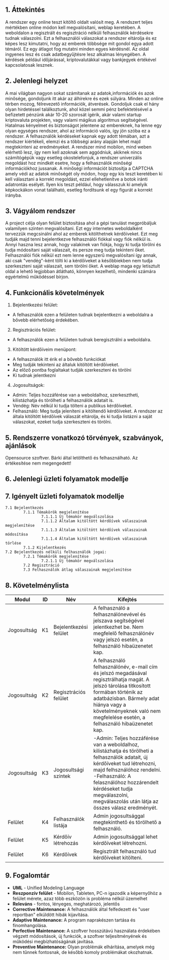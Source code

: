## 1. Áttekintés

A rendszer egy online teszt kitöltő oldalt valósít meg. A rendszert teljes mértékben online módon kell megvalósítani, weblap keretében. A weboldalon a regisztrált és regisztráció nélküli felhasználók kérdésekre tudnak válaszolni. Ezt a felhasználói válaszokat a rendszer eltárolja és ez képes lesz kimutatni, hogy az emberek többsége mit gondol egya adott témáról. Ez egy átlagot fog mutatni minden egyes kérdésnél. Az oldal ingyenes lesz és csak adatbegyűjtésre lesz alkalmas lényegében. A kérdések például időjárással, kriptovalutákkal vagy bankjegyek értékével kapcsolatosak lesznek.

## 2. Jelenlegi helyzet

A mai világban nagyon sokat számítanak az adatok,információk és azok minősége, gondoljunk itt akár az álhírekre és ezek súlyára.
Minden az online térben mozog, félrevezető információk, átverések. Gondoljuk csak el hány olyan hirdetéssel találkoztunk, ahol közel semmi pénz befektetésével a befizetett pénzünk akár 10-20 szorosát ígérik, akár valami startup kriptovaluta projekten, vagy valami mágikus algoritmus segítségével.
Hatalmas kényelmet és biztonságot jelentene az embereknek, ha lenne egy olyan egységes rendszer, ahol az információ valós, így jön szóba ez a rendszer.
A felhasználók kérdéseket kapnak egy adott témában, azt a rendszer kiértékeli, elemzi és a többségi arány alapján lehet majd megtekinteni az eredményeket. A rendszer mind mobilon, mind weben elérhető lesz, így nem kell azoknak sem aggódniuk, akiknek nincs számítógépük vagy esetleg okostelefonjuk, a rendszer univerzális megoldást hoz mindkét esetre, hogy a felhasználók minőségi információkhoz jussanak.
A minőségi információt biztosítja a CAPTCHA amely védi az adatok minőségét oly módon, hogy egy kis teszt keretében ki kell választani a korrekt megoldást, ezzel ellehetlenítve a botok iránti adatrontás esélyét. Ilyen kis teszt például, hogy válasszuk ki amelyik képkockákon vonat található, esetleg fordítsunk el egy figurát a korrekt irányba.

## 3. Vágyálom rendszer 

A project célja olyan felület biztosítása ahol a gépi tanulást megpróbáljuk valamilyen szinten megvalósítani. Ezt egy internetes weboldalként tervezzük megcsinálni ahol az emberek kitölthetnek kérdőíveket.
Ezt meg tudják majd tenni bejelentkezve felhasználói fiókkal vagy fiók nélkül is. Annyi haszna lesz annak, hogy valakinek van fiókja, hogy ki tudja törölni és tudja módosítani saját válaszait, és persze meg tudja tekinteni őket. Felhasználói fiók nélkül ezt nem lenne egyszerű megvalósítani így annak, aki csak "vendég"-ként tölti ki a kérdőíveket a későbbiekben nem tudja szerkeszteni saját válaszait, sem törölni őket.
A weblap maga egy letisztult oldal a lehető legjobban átlátható, könnyen kezelhető, mindenki számára egyértelmű működéssel bírjon.


## 4. Funkcionális követelmények

1. Bejelentkezési felület:
 * A felhasználók ezen a felületen tudnak bejelentkezni a weboldalra a bővebb elérhetőség érdekében.
2. Regisztrációs felület:
 * A felhasználók ezen a felületen tudnak beregisztrálni a weboldalra.
3. Kitöltött kérdőíveim menüpont:
 * A felhasználók itt érik el a bővebb funkciókat
 * Meg tudják tekinteni az általuk kitöltött kérdőíveket.
 * Az előző pontba foglaltakat tudják szerkeszteni és törölni
 * Ki tudnak jelentkezni
4. Jogosultságok:
 * Admin: Teljes hozzáférése van a weboldalhoz, szerkesztheti, kilistázhatja és törölheti a felhasználók adatait is.
 * Vendég: Név nélkül ki tudja tölteni a publikus kérdőíveket.
 * Felhasználó: Meg tudja jeleníteni a kitöltendő kérdőíveket. A rendszer az általa kitöltött kérdőívek válaszát eltárolja, és ki tudja listázni a saját válaszokat, ezeket tudja szerkeszteni és törölni.


## 5. Rendszerre vonatkozó törvények, szabványok, ajánlások

Opensource szoftver. Bárki által letölthető és felhasználható. Az értékesítése nem megengedett!

## 6. Jelenlegi üzleti folyamatok modellje

## 7. Igényelt üzleti folyamatok modellje

    7.1 Bejelentkezés
            7.1.1 Témakörök megjelenítése
                    7.1.1.1 Új témakör megválszolása
                    7.1.1.2 Általam kitöltött kérdőívek válaszainak megjelenítése
                    7.1.1.3 Általam kitöltött kérdőívek válaszainak módosítása
                    7.1.1.4 Általam kitöltött kérdőívek válaszainak törlése
            7.1.2 Kijelentkezés
    7.2 Bejelentkezés nélküli felhasználók jogai:
            7.2.1 Témakörök megjelenítése
                    7.2.1.1 Új témakör megválszolása
            7.2 Regisztráció
            7.3 Felhasználók átlag válaszainak megjelenítése
## 8. Követelménylista

Modul | ID | Név | Kifejtés
--- | --- | --- | ----------------------------------------------------------------------
Jogosultság | K1 | Bejelentkezési felület | A felhasználó a felhasználónevével és jelszava segítségével jelentkezhet be. Nem megfelelő felhasználónév vagy jelszó esetén, a felhasználó hibaüzenetet kap.
Jogosultság | K2 | Regisztrációs felület | A felhasználó felhasználónév, e-mail cím és jelszó megadásával regisztrálhatja magát. A jelszó tárolása titkosított formában történik az adatbázisban. Bármely adat hiánya vagy a követelményeknek való nem megfelelése esetén, a felhasználó hibaüzenetet kap.
Jogosultság | K3 | Jogosultsági szintek | -Admin: Teljes hozzáférése van a weboldalhoz, kilistázhatja és törölheti a felhasználók adatait, új kérdőíveket tud létrehozni, majd felhsználóhoz rendelni. <br> -Felhasználó: A felasználóhoz hozzárendelt kérdéseket tudja megválaszolni, megválaszolás után látja az összes válasz eredményét.
Felület | K4 | Felhasználók listája | Admin jogosultsággal megtekinthető és törölhető a felhasználó.
Felület | K5 | Kérdőív létrehozás | Admin jogosultsággal lehet kérdőíveket létrehozni.
Felület | K6 | Kérdőívek | Regisztrált felhasználó tud kérdőíveket kitölteni.


## 9. Fogalomtár

- **UML** - Unified Modeling Language
- **Reszponzív felület** - Mobilon, Tableten, PC-n igazodik a
képernyőhöz a felület mérete, azaz több eszközön is probléma nélkül
üzemelhet
- **Releváns** - fontos, lényeges, meghatározó, jelentős
- **Corrective Maintenance:** A felhasználók által felfedezett és "user reportban"
elküldött hibák kijavítása.
- **Adaptive Maintenance:** A program naprakészen tartása és finomhangolása.
- **Perfective Maintenance:** A szoftver hosszútávú használata érdekében végzett
módosítások, új funkciók, a szoftver teljesítményének és működési
megbízhatóságának javítása.
- **Preventive Maintenance:** Olyan problémák elhárítása, amelyek még nem
tűnnek fontosnak, de később komoly problémákat okozhatnak.